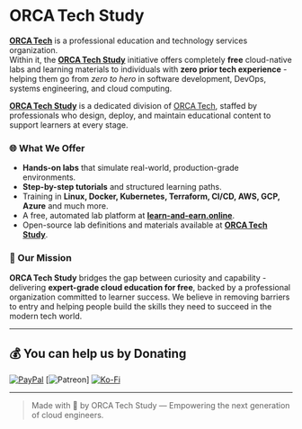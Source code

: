 # ORCA Tech Study

[**ORCA Tech**](https://github.com/ORCATech-cloud) is a professional education and technology services organization.<br>
Within it, the [**ORCA Tech Study**](https://github.com/study-ORCATech-cloud) initiative offers completely **free** cloud-native labs and learning materials to individuals with **zero prior tech experience** - helping them go from *zero to hero* in software development, DevOps, systems engineering, and cloud computing.

[**ORCA Tech Study**](https://github.com/study-ORCATech-cloud) is a dedicated division of [ORCA Tech](https://github.com/ORCATech-cloud), staffed by professionals who design, deploy, and maintain educational content to support learners at every stage.

### 🌐 What We Offer

- **Hands-on labs** that simulate real-world, production-grade environments.
- **Step-by-step tutorials** and structured learning paths.
- Training in **Linux, Docker, Kubernetes, Terraform, CI/CD, AWS, GCP, Azure** and much more.
- A free, automated lab platform at [**learn-and-earn.online**](https://learn-and-earn.online).
- Open-source lab definitions and materials available at [**ORCA Tech Study**](https://github.com/study-ORCATech-cloud).

### 🚀 Our Mission

**ORCA Tech Study** bridges the gap between curiosity and capability - delivering **expert-grade cloud education for free**, backed by a professional organization committed to learner success. We believe in removing barriers to entry and helping people build the skills they need to succeed in the modern tech world.

---

## 💰 You can help us by Donating
[![PayPal](https://img.shields.io/badge/PayPal-00457C?style=for-the-badge&logo=paypal&logoColor=white)](https://paypal.me/ORCATechCloud) 
[![Patreon](https://img.shields.io/badge/Patreon-F96854?style=for-the-badge&logo=patreon&logoColor=white)]
[![Ko-Fi](https://img.shields.io/badge/Ko--fi-F16061?style=for-the-badge&logo=ko-fi&logoColor=white)](https://ko-fi.com/orcatechcloud) 
  
---

> Made with 💙 by ORCA Tech Study — Empowering the next generation of cloud engineers.
